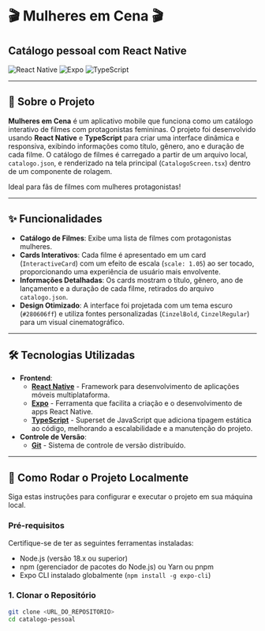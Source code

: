 # 🎬 Mulheres em Cena 🎬

## Catálogo pessoal com React Native

![React Native](https://img.shields.io/badge/React_Native-20232A?style=for-the-badge&logo=react&logoColor=61DAFB)
![Expo](https://img.shields.io/badge/Expo-1B1F23?style=for-the-badge&logo=expo&logoColor=white)
![TypeScript](https://img.shields.io/badge/TypeScript-007ACC?style=for-the-badge&logo=typescript&logoColor=white)

---

## 🚀 Sobre o Projeto

**Mulheres em Cena** é um aplicativo mobile que funciona como um catálogo interativo de filmes com protagonistas femininas. O projeto foi desenvolvido usando **React Native** e **TypeScript** para criar uma interface dinâmica e responsiva, exibindo informações como título, gênero, ano e duração de cada filme. O catálogo de filmes é carregado a partir de um arquivo local, `catalogo.json`, e renderizado na tela principal (`CatalogoScreen.tsx`) dentro de um componente de rolagem.

Ideal para fãs de filmes com mulheres protagonistas!

---

## ✨ Funcionalidades

* **Catálogo de Filmes**: Exibe uma lista de filmes com protagonistas mulheres.
* **Cards Interativos**: Cada filme é apresentado em um card (`InteractiveCard`) com um efeito de escala (`scale: 1.05`) ao ser tocado, proporcionando uma experiência de usuário mais envolvente.
* **Informações Detalhadas**: Os cards mostram o título, gênero, ano de lançamento e a duração de cada filme, retirados do arquivo `catalogo.json`.
* **Design Otimizado**: A interface foi projetada com um tema escuro (`#280606ff`) e utiliza fontes personalizadas (`CinzelBold`, `CinzelRegular`) para um visual cinematográfico.

---

## 🛠️ Tecnologias Utilizadas

* **Frontend**:
    * [**React Native**]() - Framework para desenvolvimento de aplicações móveis multiplataforma.
    * [**Expo**]() - Ferramenta que facilita a criação e o desenvolvimento de apps React Native.
    * [**TypeScript**](https://www.typescriptlang.org/) - Superset de JavaScript que adiciona tipagem estática ao código, melhorando a escalabilidade e a manutenção do projeto.
* **Controle de Versão**:
    * [**Git**](https://git-scm.com/) - Sistema de controle de versão distribuído.

---

## 🚀 Como Rodar o Projeto Localmente

Siga estas instruções para configurar e executar o projeto em sua máquina local.

### Pré-requisitos

Certifique-se de ter as seguintes ferramentas instaladas:

* Node.js (versão 18.x ou superior)
* npm (gerenciador de pacotes do Node.js) ou Yarn ou pnpm
* Expo CLI instalado globalmente (`npm install -g expo-cli`)

### 1. Clonar o Repositório

```bash
git clone <URL_DO_REPOSITORIO>
cd catalogo-pessoal